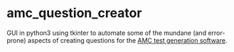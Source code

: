 amc_question_creator
====================

GUI in python3 using tkinter to automate some of the mundane (and error-prone)
aspects of creating questions for the [AMC test generation software](http://home.gna.org/auto-qcm/ "Auto Multiple Choice").
